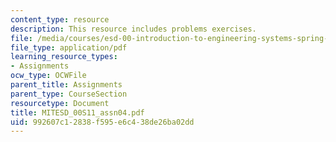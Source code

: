```yaml
---
content_type: resource
description: This resource includes problems exercises.
file: /media/courses/esd-00-introduction-to-engineering-systems-spring-2011/992607c12838f595e6c438de26ba02dd_MITESD_00S11_assn04.pdf
file_type: application/pdf
learning_resource_types:
- Assignments
ocw_type: OCWFile
parent_title: Assignments
parent_type: CourseSection
resourcetype: Document
title: MITESD_00S11_assn04.pdf
uid: 992607c1-2838-f595-e6c4-38de26ba02dd
---
```

